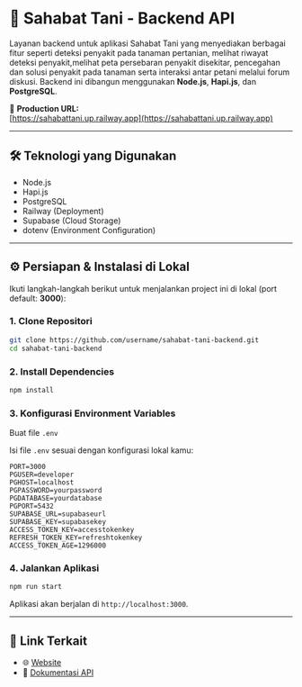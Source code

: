 # 🌾 Sahabat Tani - Backend API

Layanan backend untuk aplikasi Sahabat Tani yang menyediakan berbagai fitur seperti deteksi penyakit pada tanaman pertanian, melihat riwayat deteksi penyakit,melihat peta persebaran penyakit disekitar, pencegahan dan solusi penyakit pada tanaman serta interaksi antar petani melalui forum diskusi. Backend ini dibangun menggunakan **Node.js**, **Hapi.js**, dan **PostgreSQL**.

🚀 **Production URL:**  
[https://sahabattani.up.railway.app](https://sahabattani.up.railway.app)

---

## 🛠️ Teknologi yang Digunakan

- Node.js
- Hapi.js
- PostgreSQL
- Railway (Deployment)
- Supabase (Cloud Storage)
- dotenv (Environment Configuration)

---

## ⚙️ Persiapan & Instalasi di Lokal

Ikuti langkah-langkah berikut untuk menjalankan project ini di lokal (port default: **3000**):

### 1. Clone Repositori

```bash
git clone https://github.com/username/sahabat-tani-backend.git
cd sahabat-tani-backend
```

### 2. Install Dependencies

```bash
npm install
```

### 3. Konfigurasi Environment Variables

Buat file `.env` 

Isi file `.env` sesuai dengan konfigurasi lokal kamu:

```
PORT=3000
PGUSER=developer
PGHOST=localhost
PGPASSWORD=yourpassword
PGDATABASE=yourdatabase
PGPORT=5432
SUPABASE_URL=supabaseurl
SUPABASE_KEY=supabasekey
ACCESS_TOKEN_KEY=accesstokenkey
REFRESH_TOKEN_KEY=refreshtokenkey
ACCESS_TOKEN_AGE=1296000
```

### 4. Jalankan Aplikasi

```bash
npm run start
```

Aplikasi akan berjalan di `http://localhost:3000`.

---

## 🔗 Link Terkait

- 🌐 [Website](https://sahabattani.netlify.app/)
- 📄 [Dokumentasi API](sahabattani.up.railway.app/)
